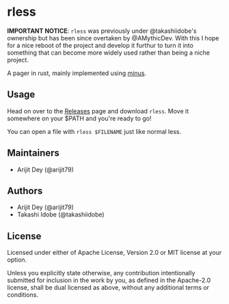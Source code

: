 # rless

**IMPORTANT NOTICE**:
`rless` was previously under @takashiidobe's ownership but has been since overtaken by @AMythicDev. With this I hope for
a nice reboot of the project and develop it furthur to turn it into something that can become more widely used rather than being a niche project.

A pager in rust, mainly implemented using [minus](https://github.com/arijit79/minus/commit/f3ab74cf955bca00b1d0b0ed3ade1de0fd4390de).

## Usage

Head on over to the [Releases](https://github.com/Takashiidobe/rless/releases/latest) page and download `rless`. Move it somewhere on your $PATH and you're ready to go!

You can open a file with `rless $FILENAME` just like normal less.

## Maintainers
* Arijit Dey (@arijit79)

## Authors
* Arijit Dey (@arijit79)
* Takashi Idobe (@takashiidobe)

## License
Licensed under either of Apache License, Version 2.0 or MIT license at your option.

Unless you explicitly state otherwise, any contribution intentionally submitted for inclusion in the work by you, as defined in the Apache-2.0 license, shall be dual licensed as above, without any additional terms or conditions.
